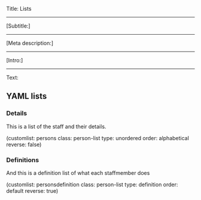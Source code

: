 Title: Lists

----

[Subtitle:]

----

[Meta description:]

----

[Intro:]

----

Text:

## YAML lists

### Details

This is a list of the staff and their details.

(customlist: persons class: person-list type: unordered order: alphabetical reverse: false)

### Definitions

And this is a definition list of what each staffmember does

(customlist: personsdefinition class: person-list type: definition order: default reverse: true)
